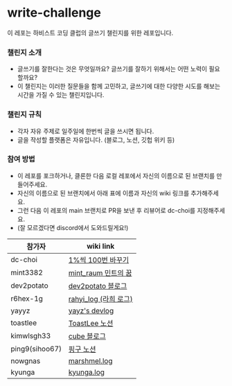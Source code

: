 # write-challenge

이 레포는 하비스트 코딩 클럽의 글쓰기 챌린지를 위한 레포입니다.

### 챌린지 소개

- 글쓰기를 잘한다는 것은 무엇일까요? 글쓰기를 잘하기 위해서는 어떤 노력이 필요할까요?
- 이 챌린지는 이러한 질문들을 함께 고민하고, 글쓰기에 대한 다양한 시도를 해보는 시간을 가질 수 있는 챌린지입니다.

### 챌린지 규칙

- 각자 자유 주제로 일주일에 한번씩 글을 쓰시면 됩니다.
- 글을 작성할 플랫폼은 자유입니다. (블로그, 노션, 깃헙 위키 등)

### 참여 방법

- 이 레포를 포크하거나, 클론한 다음 로컬 레포에서 자신의 이름으로 된 브랜치를 만들어주세요.
- 자신의 이름으로 된 브랜치에서 아래 표에 이름과 자신의 wiki 링크를 추가해주세요.
- 그런 다음 이 레포의 main 브랜치로 PR을 보낸 후 리뷰어로 dc-choi를 지정해주세요.
- (잘 모르겠다면 discord에서 도와드릴게요!)

| 참가자     | wiki link                                                                              |
| ---------- | -------------------------------------------------------------------------------------- |
| dc-choi    | [1%씩 100번 바꾸기](https://dc-choi.tistory.com/)                                      |
| mint3382   | [mint_raum 민트의 꿈](https://mintraum.tistory.com/)                                   |
| dev2potato | [dev2potato 블로그](https://dev2potato.kr)                                             |
| r6hex-1g   | [rahyi_log (라희 로그)](https://velog.io/@cheriiin_/posts)                             |
| yayyz      | [yayz's devlog](https://yay-dev.tistory.com/)                                          |
| toastlee   | [ToastLee 노션](https://www.notion.so/toastlee/122b3d12df6b80df9583ecf87fbfc974?pvs=4) |
| kimwlsgh33 | [cube 블로그](https://blog.naver.com/mooncomon)                                        |
| ping9(sihoo67) |[핑구 노션](https://www.notion.so/124d1c7edd0d8079bb66fb345dfeecf6?pvs=4) |
| nowgnas |[marshmel.log](https://nowgnas.github.io/) |
| kyunga |[kyunga.log](https://kyung-a.tistory.com/) |
